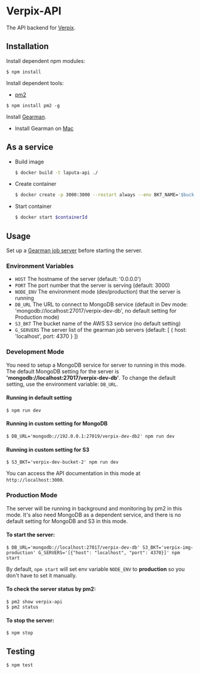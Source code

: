 # Verpix-API

The API backend for [Verpix](https://www.verpix.me).

## Installation
Install dependent npm modules:

```
$ npm install
```

Install dependent tools:

* [pm2](http://pm2.keymetrics.io/)

```
$ npm install pm2 -g
```

Install [Gearman](http://gearman.org/getting-started/#installing).

* Install Gearman on [Mac](http://richardsumilang.com/server/gearman/install-gearman-on-os-x/)

## As a service

* Build image

    ```sh
    $ docker build -t laputa-api ./ 

    ```
* Create container
    
    ```sh
    $ docker create -p 3000:3000 --restart always --env BKT_NAME='$bucket_name' --env CDN_URL='https://$domain' --env DB_URL='mongodb://$user:$passwd@mongodb-a1:$port,mongodb-a2:$port,mongodb-a3:$port/$db_name?allowExtendedOperators=true&readPreference=secondary' --add-host=mongodb-a1:$IP --add-host=mongodb-a2:$IP --add-host=mongodb-a3:$IP --add-host=gearmand:$IP $imageId
    ```

* Start container

    ```sh
    $ docker start $containerId
    ``` 


## Usage

Set up a [Gearman job server](http://gearman.org/getting-started/#starting) before starting the server.

### Environment Variables
* `HOST` The hostname of the server (default: '0.0.0.0')
* `PORT` The port number that the server is serving (default: 3000)
* `NODE_ENV` The environment mode (dev/production) that the server is running
* `DB_URL` The URL to connect to MongoDB service (default in Dev mode: 'mongodb://localhost:27017/verpix-dev-db', no default setting for Production mode)
* `S3_BKT` The bucket name of the AWS S3 service (no default setting)
* `G_SERVERS` The server list of the gearman job servers (default: [ { host: 'localhost', port: 4370 } ])

### Development Mode
You need to setup a MongoDB service for server to running in this mode. The default MongoDB setting for the server is **'mongodb://localhost:27017/verpix-dev-db'**. To change the default setting, use the environment variable: `DB_URL`.

#### Running in default setting

```
$ npm run dev
```

#### Running in custom setting for MongoDB

```
$ DB_URL='mongodb://192.0.0.1:27019/verpix-dev-db2' npm run dev
```

#### Running in custom setting for S3

```
$ S3_BKT='verpix-dev-bucket-2' npm run dev
```

You can access the API documentation in this mode at `http://localhost:3000`.

### Production Mode
The server will be running in background and monitoring by pm2 in this mode. It's also need MongoDB as a dependent service, and there is no default setting for MongoDB and S3 in this mode.

#### To start the server:

```
$ DB_URL='mongodb://localhost:27017/verpix-dev-db' S3_BKT='verpix-img-production' G_SERVERS='[{"host": "localhost", "port": 4370}]' npm start
```

By default, `npm start` will set env variable `NODE_ENV` to **production** so you don't have to set it manually.

#### To check the server status by pm2:

```
$ pm2 show verpix-api
$ pm2 status
```

#### To stop the server:

```
$ npm stop
```

## Testing
```
$ npm test
```
